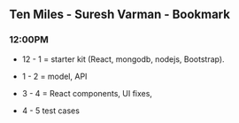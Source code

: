 ## Ten Miles - Suresh Varman - Bookmark

### 12:00PM
* 12 - 1 = starter kit (React, mongodb, nodejs, Bootstrap).

* 1 - 2 = model, API

* 3 - 4 = React components, UI fixes,

* 4 - 5 test cases
